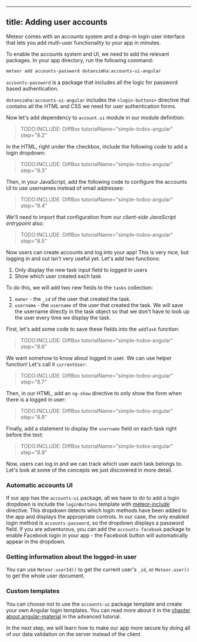 
---
title: Adding user accounts
---

Meteor comes with an accounts system and a drop-in login user interface that lets you add multi-user functionality to your app in minutes.

To enable the accounts system and UI, we need to add the relevant packages. In your app directory, run the following command:

```bash
meteor add accounts-password dotansimha:accounts-ui-angular
```

`accounts-password` is a package that includes all the logic for password based authentication.

`dotansimha:accounts-ui-angular` includes the `<login-buttons>` directive that contains all the HTML and CSS we need for user authentication forms.

Now let's add dependency to `account.ui` module in our module definition:

> TODO:INCLUDE: DiffBox tutorialName="simple-todos-angular" step="8.2"

In the HTML, right under the checkbox, include the following code to add a login dropdown:

> TODO:INCLUDE: DiffBox tutorialName="simple-todos-angular" step="8.3"

Then, in your JavaScript, add the following code to configure the accounts UI to use usernames instead of email addresses:

> TODO:INCLUDE: DiffBox tutorialName="simple-todos-angular" step="8.4"

We'll need to import that configuration from our *client-side JavaScript entrypoint* also:

> TODO:INCLUDE: DiffBox tutorialName="simple-todos-angular" step="8.5"

Now users can create accounts and log into your app! This is very nice, but logging in and out isn't very useful yet. Let's add two functions:

1. Only display the new task input field to logged in users
2. Show which user created each task

To do this, we will add two new fields to the `tasks` collection:

1. `owner` - the `_id` of the user that created the task.
2. `username` - the `username` of the user that created the task. We will save the username directly in the task object so that we don't have to look up the user every time we display the task.

First, let's add some code to save these fields into the `addTask` function:

> TODO:INCLUDE: DiffBox tutorialName="simple-todos-angular" step="8.6"

We want somehow to know about logged in user. We can use helper function! Let's call it `currentUser`:

> TODO:INCLUDE: DiffBox tutorialName="simple-todos-angular" step="8.7"

Then, in our HTML, add an `ng-show` directive to only show the form when there is a logged in user:

> TODO:INCLUDE: DiffBox tutorialName="simple-todos-angular" step="8.8"

Finally, add a statement to display the `username` field on each task right before the text:

> TODO:INCLUDE: DiffBox tutorialName="simple-todos-angular" step="8.9"

Now, users can log in and we can track which user each task belongs to. Let's look at some of the concepts we just discovered in more detail.

### Automatic accounts UI

If our app has the `accounts-ui` package, all we have to do to add a login dropdown is include the `loginButtons` template with [meteor-include](http://angular-meteor.com/api/meteor-include) directive.
This dropdown detects which login methods have been added to the app and displays the appropriate controls. In our case, the only enabled login method is `accounts-password`, so the dropdown displays a password field. If you are adventurous, you can add the `accounts-facebook` package to enable Facebook login in your app - the Facebook button will automatically appear in the dropdown.

### Getting information about the logged-in user

You can use `Meteor.userId()` to get the current user's `_id`, or `Meteor.user()` to get the whole user document.

### Custom templates

You can choose not to use the `accounts-ui` package template and create your own Angular login templates.
You can read more about it in the [chapter about angular-material](http://angular-meteor.com/tutorial/step_18) in the advanced tutorial.

In the next step, we will learn how to make our app more secure by doing all of our data validation on the server instead of the client.
